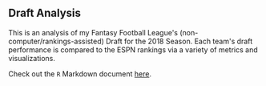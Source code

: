 ## Draft Analysis

This is an analysis of my Fantasy Football League's (non-computer/rankings-assisted) Draft for the 2018 Season. Each team's draft performance is compared to the ESPN rankings via a variety of metrics and visualizations.

Check out the `R` Markdown document [here](https://evanoman.github.io/FantasyFootball2018/Draft/).
